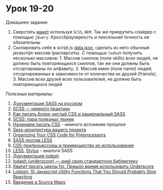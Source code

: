 # Урок 19-20

Домашнее задание:

1. Сверстать [макет](homework19_20.psd) используя `SCSS`, `BEM`. Так же прикрутить слайдер с помощью `jQuery`. Кроссбраузерность и пиксельная точность не обязательны
2. Скопировать себе в script.js [data.json](/js_19-20/data.json), сделать из него обычный javascript-массив (распарсить). С помощью `lodash` получить несколько массивов: 1. Массив скиллов (поле skills) всех людей, не должно быть повторяющихся скиллов, так же они должны быть отсортированы по алфавиту; 2. Массив имен (поле name) людей, отсортированных в зависимости от количества их друзей (friends); 3. Массив всех друзей всех пользователей, не должно быть повторяющихся людей


Полезные материалы:

1. [Документация SASS на русском](http://sass-scss.ru/)
2. [SCSS — немного практики](https://habrahabr.ru/post/140612/)
3. [Как писать более чистый CSS и рациональный SASS](https://habrahabr.ru/company/paysto/blog/255981/)
4. [SCSS: пара полезных техник](https://habrahabr.ru/post/151679/)
5. [Начинаем писать CSS](http://frontender.info/starting-css/) - немного вспомним прошлое
6. [Sass-архитектура вашего проекта](https://habrahabr.ru/post/249047/)
7. [Organizing Your CSS Code for Preprocessors](http://modernweb.com/2014/04/14/organizing-your-css-code-for-preprocessors/)
8. [SASS против LESS](https://habrahabr.ru/post/144309/)
9. [CSS-препроцессоры и преимущество их использования](http://zencoder.ru/css/css-sass-less-stylus/)
10. [LESS](http://lesscss.org/), [Stylus](http://stylus-lang.com/) - аналоги SASS
11. [Документация lodash](https://lodash.com/)
12. [lodash (underscore) — знай свою стандартную библиотеку](https://habrahabr.ru/post/217515/)
13. [Хватит писать циклы for. Пришло время использовать Underscore](http://frontender.info/stop-writing-for-loops-start-using-underscorejs/)
14. [Lodash: 10 Javascript Utility Functions That You Should Probably Stop Rewriting](http://colintoh.com/blog/lodash-10-javascript-utility-functions-stop-rewriting)
15. [Введение в Source Maps](https://habrahabr.ru/post/178743/)